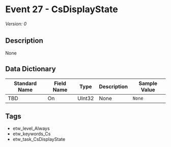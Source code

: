 # Event 27 - CsDisplayState
###### Version: 0

## Description
None

## Data Dictionary
|Standard Name|Field Name|Type|Description|Sample Value|
|---|---|---|---|---|
|TBD|On|UInt32|None|`None`|

## Tags
* etw_level_Always
* etw_keywords_Cs
* etw_task_CsDisplayState